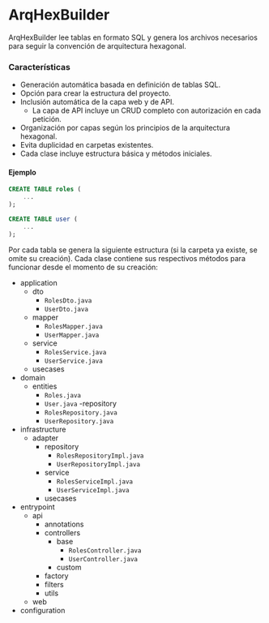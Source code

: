 # ArqHexBuilder

ArqHexBuilder lee tablas en formato SQL y genera los archivos necesarios para seguir la convención de arquitectura hexagonal.

### Características
- Generación automática basada en definición de tablas SQL. 
- Opción para crear la estructura del proyecto. 
- Inclusión automática de la capa web y de API.
  - La capa de API incluye un CRUD completo con autorización en cada petición.
- Organización por capas según los principios de la arquitectura hexagonal. 
- Evita duplicidad en carpetas existentes. 
- Cada clase incluye estructura básica y métodos iniciales.

#### Ejemplo

```sql
CREATE TABLE roles (
    ...
);

CREATE TABLE user (
    ...
);
```

Por cada tabla se genera la siguiente estructura (si la carpeta ya existe, se omite su creación). Cada clase contiene sus respectivos métodos para funcionar desde el momento de su creación:
- application
  - dto
    - `RolesDto.java`
    - `UserDto.java`
  - mapper 
    - `RolesMapper.java`
    - `UserMapper.java`
  - service
    - `RolesService.java`
    - `UserService.java`
  - usecases
- domain
  - entities
    - `Roles.java`
    - `User.java`
  -repository
    - `RolesRepository.java`
    - `UserRepository.java`
- infrastructure
  - adapter
    - repository
      - `RolesRepositoryImpl.java`
      - `UserRepositoryImpl.java`
    - service
      - `RolesServiceImpl.java`
      - `UserServiceImpl.java`
    - usecases
- entrypoint
  - api
    - annotations
    - controllers
      - base
        - `RolesController.java`
        - `UserController.java`
      - custom
    - factory
    - filters
    - utils
  - web
- configuration